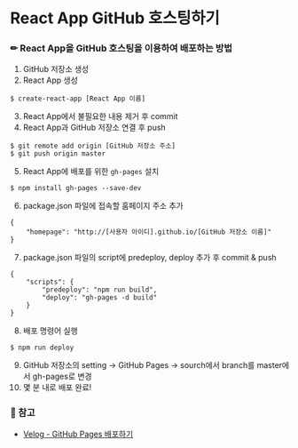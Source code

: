 # React App GitHub 호스팅하기

### ✏ React App을 GitHub 호스팅을 이용하여 배포하는 방법

1. GitHub 저장소 생성
2. React App 생성
```
$ create-react-app [React App 이름]
```
3. React App에서 불필요한 내용 제거 후 commit
4. React App과 GitHub 저장소 연결 후 push
```
$ git remote add origin [GitHub 저장소 주소]
$ git push origin master
```
5. React App에 배포를 위한 `gh-pages` 설치
```
$ npm install gh-pages --save-dev
```
6. package.json 파일에 접속할 홈페이지 주소 추가
```
{
    "homepage": "http://[사용자 아이디].github.io/[GitHub 저장소 이름]"
}
```
7. package.json 파일의 script에 predeploy, deploy 추가 후 commit & push
```
{
    "scripts": {
        "predeploy": "npm run build",
        "deploy": "gh-pages -d build"
    }
}
```
8. 배포 명령어 실행
```
$ npm run deploy
```
9. GitHub 저장소의 setting -> GitHub Pages -> sourch에서 branch를 master에서 gh-pages로 변경
10. 몇 분 내로 배포 완료!

### 🔗 참고

* [Velog - GitHub Pages 배포하기](https://velog.io/@byjihye/react-github-pages)